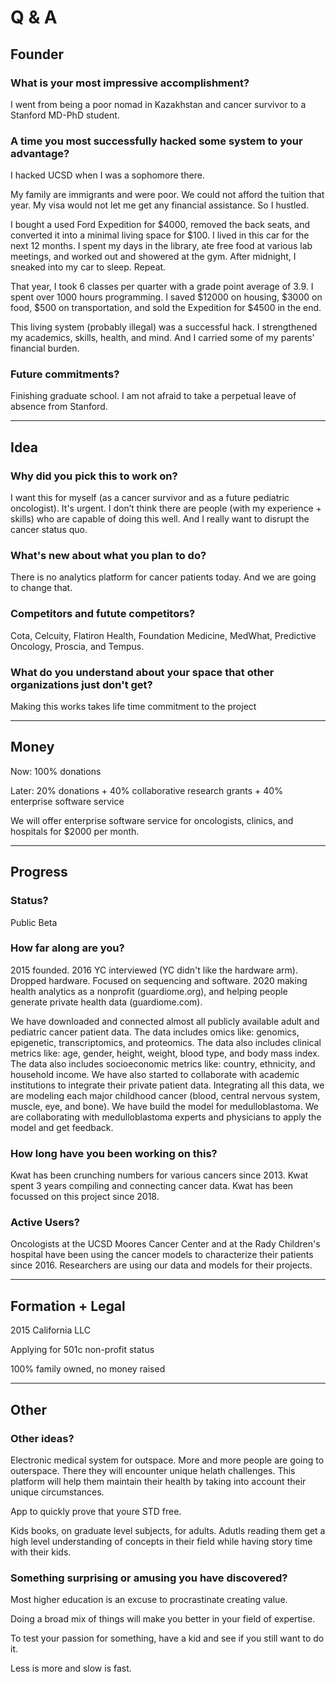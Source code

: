 # Q & A

## Founder

### What is your most impressive accomplishment?

I went from being a poor nomad in Kazakhstan and cancer survivor to a Stanford MD-PhD student.

### A time you most successfully hacked some system to your advantage?

I hacked UCSD when I was a sophomore there.

My family are immigrants and were poor. We could not afford the tuition that year. My visa would not let me get any financial assistance. So I hustled.

I bought a used Ford Expedition for $4000, removed the back seats, and converted it into a minimal living space for $100. I lived in this car for the next 12 months. I spent my days in the library, ate free food at various lab meetings, and worked out and showered at the gym. After midnight, I sneaked into my car to sleep. Repeat.

That year, I took 6 classes per quarter with a grade point average of 3.9. I spent over 1000 hours programming. I saved $12000 on housing, $3000 on food, $500 on transportation, and sold the Expedition for $4500 in the end.

This living system (probably illegal) was a successful hack. I strengthened my academics, skills, health, and mind. And I carried some of my parents' financial burden.

### Future commitments?

Finishing graduate school. I am not afraid to take a perpetual leave of absence from Stanford.


<hr>

## Idea

### Why did you pick this to work on?

I want this for myself (as a cancer survivor and as a future pediatric oncologist). It's urgent. I don’t think there are people (with my experience + skills) who are capable of doing this well. And I really want to disrupt the cancer status quo.

### What's new about what you plan to do?
There is no analytics platform for cancer patients today. And we are going to change that.

### Competitors and futute competitors?
Cota, Celcuity, Flatiron Health, Foundation Medicine, MedWhat, Predictive Oncology, Proscia, and Tempus.

### What do you understand about your space that other organizations just don't get?
Making this works takes life time commitment to the project


<hr>

## Money

Now: 100% donations 

Later: 20% donations + 40% collaborative research grants + 40% enterprise software service

We will offer enterprise software service for oncologists, clinics, and hospitals for $2000 per month.

<hr>

## Progress

### Status?
Public Beta

### How far along are you?

2015 founded. 2016 YC interviewed (YC didn't like the hardware arm). Dropped hardware. Focused on sequencing and software. 2020 making health analytics as a nonprofit (guardiome.org), and helping people generate private health data (guardiome.com).

We have downloaded and connected almost all publicly available adult and pediatric cancer patient data. The data includes omics like: genomics, epigenetic, transcriptomics, and proteomics. The data also includes clinical metrics like: age, gender, height, weight, blood type, and body mass index. The data also includes socioeconomic metrics like: country, ethnicity, and household income.
We have also started to collaborate with academic institutions to integrate their private patient data.
Integrating all this data, we are modeling each major childhood cancer (blood, central nervous system, muscle, eye, and bone). We have build the model for medulloblastoma. We are collaborating with medulloblastoma experts and physicians to apply the model and get feedback.

### How long have you been working on this?

Kwat has been crunching numbers for various cancers since 2013. Kwat spent 3 years compiling and connecting cancer data. Kwat has been focussed on this project since 2018.


### Active Users?

Oncologists at the UCSD Moores Cancer Center and at the Rady Children's hospital have been using the cancer models to characterize their patients since 2016. Researchers are using our data and models for their projects.

<hr>

## Formation + Legal

2015 California LLC

Applying for 501c non-profit status

100% family owned, no money raised

<hr>

## Other

### Other ideas?

Electronic medical system for outspace. More and more people are going to outerspace. There they will encounter unique helath challenges. This platform will help them maintain their health by taking into account their unique circumstances.

App to quickly prove that youre STD free.

Kids books, on graduate level subjects, for adults. Adutls reading them get a high level understanding of concepts in their field while having story time with their kids.

### Something surprising or amusing you have discovered?

Most higher education is an excuse to procrastinate creating value.

Doing a broad mix of things will make you better in your field of expertise.

To test your passion for something, have a kid and see if you still want to do it. 

Less is more and slow is fast.
